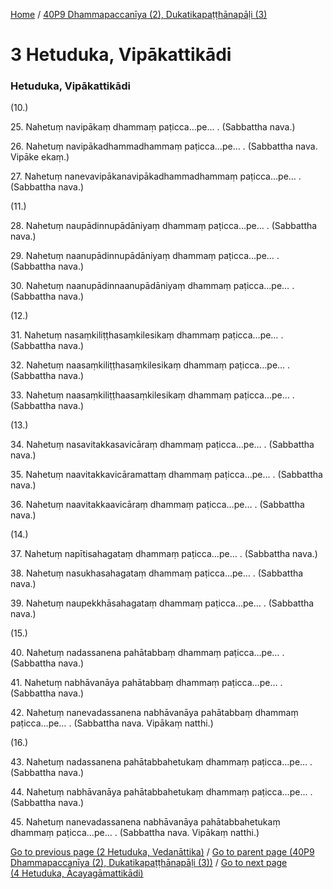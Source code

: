 
[Home](/) / [40P9 Dhammapaccanīya (2), Dukatikapaṭṭhānapāḷi (3)](../40P9.md)

# 3 Hetuduka, Vipākattikādi

### Hetuduka, Vipākattikādi

(10.)

25\. Nahetuṃ navipākaṃ dhammaṃ paṭicca…pe… . (Sabbattha nava.)

26\. Nahetuṃ navipākadhammadhammaṃ paṭicca…pe… . (Sabbattha nava. Vipāke ekaṃ.)

27\. Nahetuṃ nanevavipākanavipākadhammadhammaṃ paṭicca…pe… . (Sabbattha nava.)

(11.)

28\. Nahetuṃ naupādinnupādāniyaṃ dhammaṃ paṭicca…pe… . (Sabbattha nava.)

29\. Nahetuṃ naanupādinnupādāniyaṃ dhammaṃ paṭicca…pe… . (Sabbattha nava.)

30\. Nahetuṃ naanupādinnaanupādāniyaṃ dhammaṃ paṭicca…pe… . (Sabbattha nava.)

(12.)

31\. Nahetuṃ nasaṃkiliṭṭhasaṃkilesikaṃ dhammaṃ paṭicca…pe… . (Sabbattha nava.)

32\. Nahetuṃ naasaṃkiliṭṭhasaṃkilesikaṃ dhammaṃ paṭicca…pe… . (Sabbattha nava.)

33\. Nahetuṃ naasaṃkiliṭṭhaasaṃkilesikaṃ dhammaṃ paṭicca…pe… . (Sabbattha nava.)

(13.)

34\. Nahetuṃ nasavitakkasavicāraṃ dhammaṃ paṭicca…pe… . (Sabbattha nava.)

35\. Nahetuṃ naavitakkavicāramattaṃ dhammaṃ paṭicca…pe… . (Sabbattha nava.)

36\. Nahetuṃ naavitakkaavicāraṃ dhammaṃ paṭicca…pe… . (Sabbattha nava.)

(14.)

37\. Nahetuṃ napītisahagataṃ dhammaṃ paṭicca…pe… . (Sabbattha nava.)

38\. Nahetuṃ nasukhasahagataṃ dhammaṃ paṭicca…pe… . (Sabbattha nava.)

39\. Nahetuṃ naupekkhāsahagataṃ dhammaṃ paṭicca…pe… . (Sabbattha nava.)

(15.)

40\. Nahetuṃ nadassanena pahātabbaṃ dhammaṃ paṭicca…pe… . (Sabbattha nava.)

41\. Nahetuṃ nabhāvanāya pahātabbaṃ dhammaṃ paṭicca…pe… . (Sabbattha nava.)

42\. Nahetuṃ nanevadassanena nabhāvanāya pahātabbaṃ dhammaṃ paṭicca…pe… . (Sabbattha nava. Vipākaṃ natthi.)

(16.)

43\. Nahetuṃ nadassanena pahātabbahetukaṃ dhammaṃ paṭicca…pe… . (Sabbattha nava.)

44\. Nahetuṃ nabhāvanāya pahātabbahetukaṃ dhammaṃ paṭicca…pe… . (Sabbattha nava.)

45\. Nahetuṃ nanevadassanena nabhāvanāya pahātabbahetukaṃ dhammaṃ paṭicca…pe… . (Sabbattha nava. Vipākaṃ natthi.)

[Go to previous page (2 Hetuduka, Vedanāttika)](2.md) / [Go to parent page (40P9 Dhammapaccanīya (2), Dukatikapaṭṭhānapāḷi (3))](0.md) / [Go to next page (4 Hetuduka, Ācayagāmattikādi)](4.md)


